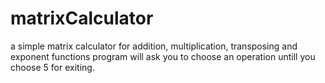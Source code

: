 # matrixCalculator
a simple matrix calculator for addition, multiplication, transposing and exponent functions
program will ask you to choose an operation untill you choose 5 for exiting. 

